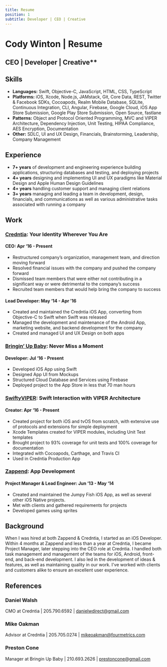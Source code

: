```yaml
---
title: Resume
position: 1
subtitle: Developer | CEO | Creative
---
```

# Cody Winton | Resume

## CEO | Developer | Creative**

## Skills

- **Languages:** Swift, Objective-C, JavaScript, HTML, CSS, TypeScript
- **Platforms:** iOS, Xcode, Node.js, JAMstack, Git, Core Data, REST, Twitter & Facebook SDKs, Cocoapods, Realm Mobile Database, SQLite, Continuous Integration, CLI, Angular, Firebase, Google Cloud, iOS App Store Submission, Google Play Store Submission, Open Source, fastlane
- **Patterns:** Object and Protocol Oriented Programming, MVC and VIPER Architecture, Dependency Injection, Unit Testing, HIPAA Compliance, AES Encryption, Documentation
- **Other:** SDLC, UI and UX Design, Financials, Brainstorming, Leadership, Company Management

## Experience

- **7+ years** of development and engineering experience building applications, structuring databases and testing, and deploying projects
- **4+ years** designing and implementing UI and UX paradigms like Material Design and Apple Human Design Guidelines
- **4+ years** handling customer support and managing client relations
- **3+ years** managing and leading a team in development, design, financials, and communications as well as various administrative tasks associated with running a company

## Work

### [Credntia](http://credntia.com): Your Identity Wherever You Are

#### CEO: Apr ‘16 - Present

- Restructured company’s organization, management team, and direction moving forward
- Resolved financial issues with the company and pushed the company forward
- Dismissed team members that were either not contributing in a significant way or were detrimental to the company’s success
- Recruited team members that would help bring the company to success

#### Lead Developer: May ‘14 - Apr ’16

- Created and maintained the Credntia iOS App, converting from Objective-C to Swift when Swift was released
- Managed the development and maintenance of the Android App, marketing website, and backend development for the company
- Created and managed UI and UX Design on both apps

### [Bringin’ Up Baby](http://bringinupbaby.com): Never Miss a Moment

#### Developer: Jul ‘16 - Present

- Developed iOS App using Swift
- Designed App UI from Mockups
- Structured Cloud Database and Services using Firebase
- Deployed project to the App Store in less that 70 man hours

### [SwiftyVIPER](https://github.com/codytwinton/SwiftyVIPER): Swift Interaction with VIPER Architecture

#### Creator: Apr ‘16 - Present

- Created project for both iOS and tvOS from scratch, with extensive use of protocols and extensions for simple deployment
- Xcode Templates created for VIPER modules, including Unit Test templates
- Brought project to 93% coverage for unit tests and 100% coverage for documentation
- Integrated with Cocoapods, Carthage, and Travis CI
- Used in Credntia Production App

### [Zappend](https://itunes.apple.com/app/id827138523): App Development

#### Project Manager & Lead Engineer: Jun ‘13 - May ‘14

- Created and maintained the Jumpy Fish iOS App, as well as several other iOS Native projects.
- Met with clients and gathered requirements for projects
- Developed games using sprites

## Background

When I was hired at both Zappend & Credntia, I started as an iOS Developer. Within 4 months at Zappend and less than a year at Credntia, I became Project Manager, later stepping into the CEO role at Credntia. I handled both task management and management of the teams for iOS, Android, front-end, and back-end development. I also led in the development of ideas & features, as well as maintaining quality in our work. I've worked with clients and customers alike to ensure an excellent user experience.

## References

### Daniel Walsh

CMO at Credntia | 205.790.6592 | [danielwdirect@gmail.com](mailto:danielwdirect@gmail.com)

### Mike Oakman

Advisor at Credntia | 205.705.0274 | [mikeoakman@fourmetrics.com](mailto:mikeoakman@fourmetrics.com)

### Preston Cone

Manager at Bringin Up Baby | 210.693.2626 | [prestoncone@gmail.com](mailto:prestoncone@gmail.com)

